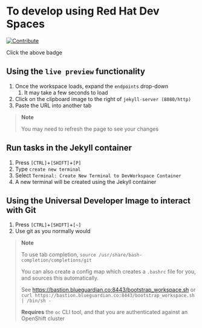 # To develop using Red Hat Dev Spaces

[![Contribute](https://www.eclipse.org/che/contribute.svg)]("https://workspaces.openshift.com#https://github.com/redhat-na-ssa/rhte-edge-lab-sno")

Click the above badge

## Using the `live preview` functionality
1. Once the workspace loads, expand the `endpoints` drop-down
    1. It may take a few seconds to load
2. Click on the clipboard image to the right of `jekyll-server (8080/http)`
3. Paste the URL into another tab
> **Note**
>
> You may need to refresh the page to see your changes

## Run tasks in the Jekyll container
1. Press `[CTRL]`+`[SHIFT]`+`[P]`
2. Type `create new terminal`
3. Select `Terminal: Create New Terminal to DevWorkspace Container`
4. A new terminal will be created using the Jekyll container

## Using the Universal Developer Image to interact with Git
1. Press `[CTRL]`+`[SHIFT]`+`[~]`
2. Use git as you normally would
> **Note**
>
> To use tab completion, `source /usr/share/bash-completion/completions/git`
>
> You can also create a config map which creates a `.bashrc` file for you, and sources this automatically.
>
> See https://bastion.blueguardian.co:8443/bootstrap_workspace.sh
> or `curl https://bastion.blueguardian.co:8443/bootstrap_workspace.sh | /bin/sh -`
>
> **Requires** the `oc` CLI tool, and that you are authenticated against an OpenShift cluster
